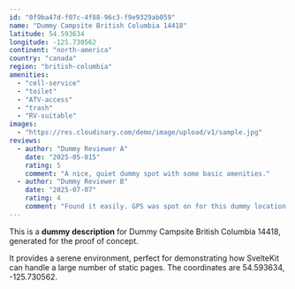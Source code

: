 ```yaml
---
id: "0f9ba47d-f07c-4f88-96c3-f9e9329ab059"
name: "Dummy Campsite British Columbia 14418"
latitude: 54.593634
longitude: -125.730562
continent: "north-america"
country: "canada"
region: "british-columbia"
amenities:
  - "cell-service"
  - "toilet"
  - "ATV-access"
  - "trash"
  - "RV-suitable"
images:
  - "https://res.cloudinary.com/demo/image/upload/v1/sample.jpg"
reviews:
  - author: "Dummy Reviewer A"
    date: "2025-05-015"
    rating: 5
    comment: "A nice, quiet dummy spot with some basic amenities."
  - author: "Dummy Reviewer B"
    date: "2025-07-07"
    rating: 4
    comment: "Found it easily. GPS was spot on for this dummy location."
---
```


This is a **dummy description** for Dummy Campsite British Columbia 14418, generated for the proof of concept.

It provides a serene environment, perfect for demonstrating how SvelteKit can handle a large number of static pages. The coordinates are 54.593634, -125.730562.

